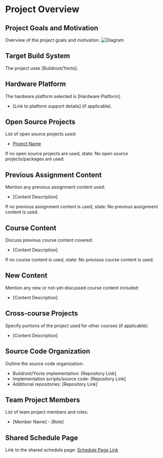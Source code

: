 # Project Overview

## Project Goals and Motivation
Overview of the project goals and motivation.
![Diagram](path_to_diagram)

## Target Build System
The project uses [Buildroot/Yocto].

## Hardware Platform
The hardware platform selected is [Hardware Platform].
- [Link to platform support details] (if applicable).

## Open Source Projects
List of open source projects used:
- [Project Name](link)

If no open source projects are used, state: No open source projects/packages are used.

## Previous Assignment Content
Mention any previous assignment content used:
- [Content Description]

If no previous assignment content is used, state: No previous assignment content is used.

## Course Content
Discuss previous course content covered:
- [Content Description]

If no course content is used, state: No previous course content is used.

## New Content
Mention any new or not-yet-discussed course content included:
- [Content Description]

## Cross-course Projects
Specify portions of the project used for other courses (if applicable):
- [Content Description]

## Source Code Organization
Outline the source code organization:
- Buildroot/Yocto implementation: [Repository Link]
- Implementation scripts/source code: [Repository Link]
- Additional repositories: [Repository Link]

## Team Project Members
List of team project members and roles:
- [Member Name] - [Role]

## Shared Schedule Page
Link to the shared schedule page: [Schedule Page Link](https://github.com/cu-ecen-aeld/final-project-sureshkannaian/blob/main/SCHEDULE.md)
